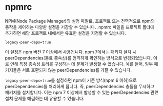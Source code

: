 # npmrc
NPM(Node Package Manager)의 설정 파일로, 프로젝트 또는 전역적으로 npm의 동작을 제어하는 다양한 설정을 저장할 수 있습니다. .npmrc 파일을 프로젝트 폴더에 추가하면 해당 프로젝트 내에서만 유효한 설정을 지정할 수 있습니다.
```text
legacy-peer-deps=true
```
이 설정은 npm 버전 7 이상에서 사용됩니다. npm 7에서는 패키지 설치 시 peerDependencies(동료 종속성)를 엄격하게 확인하는 방식으로 변경되었습니다. 이로 인해 특정 종속성 트리를 구성하는 데 문제가 발생할 수 있습니다. 예를 들어, 일부 패키지들은 서로 호환되지 않는 peerDependencies를 가질 수 있습니다.

`legacy-peer-deps=true`를 설정하면 npm이 기존 방식(npm 6 이하)으로 peerDependencies를 처리하게 됩니다. 즉, peerDependencies 충돌을 무시하고 패키지를 설치합니다. 이는 npm 7 이상에서 발생할 수 있는 peerDependencies 관련 설치 문제를 해결하는 데 유용할 수 있습니다.